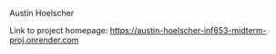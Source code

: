Austin Hoelscher

Link to project homepage: https://austin-hoelscher-inf653-midterm-proj.onrender.com